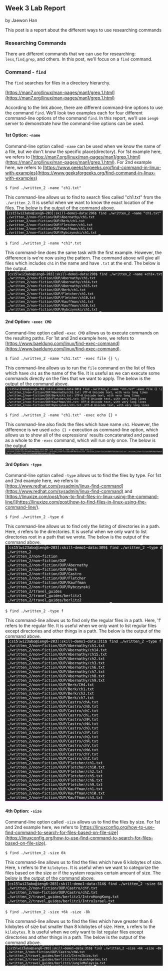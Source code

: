 ## Week 3 Lab Report
by Jaewon Han 

This post is a report about the different ways to use researching commands

### Researching Commands
There are different commands that we can use for researching: `less`,`find`,`grep`, and others.
In this post, we'll focus on a `find` command. 

### Command - `find` 
The `find` searches for files in a directory hierarchy.

[https://man7.org/linux/man-pages/man1/grep.1.html](https://man7.org/linux/man-pages/man1/grep.1.html)

According to the link above, there are different command-line options to use the command `find`.
We'll look two examples each for four different command-line options of the command `find`. In this report, we'll use `ieng6` server to demonstrate how the command-line options can be used. 

#### 1st Option: `-name` 
Command-line option called `-name` can be used when we know the name of a file, but we don't know the specific place(directory). 
For 1st example here, we refers to [https://man7.org/linux/man-pages/man1/grep.1.html](https://man7.org/linux/man-pages/man1/grep.1.html).
For 2nd example here, we refers to [https://www.geeksforgeeks.org/find-command-in-linux-with-examples](https://www.geeksforgeeks.org/find-command-in-linux-with-examples)

```
$ find ./written_2 -name "ch1.txt"
```
This command-line allows us to find to search files called "ch1.txt" from the `./written_2`. 
It is useful when we want to know the exact location of the files. 
The below is the output of the command above.
![](/images/1_name_1.png)

```
$ find ./written_2 -name *ch1*.txt
```
This command-line does the same task with the first example. However, the difference is we're now using the pattern.
The command above will give all files which includes `ch1` in the name and have `.txt` at the end. The below is the output.
![](/images/1_name_2.png)

#### 2nd Option: `-exec CMD` 
Command-line option called `-exec CMD` allows us to execute commands on the resulting paths. 
For 1st and 2nd example here, we refers to [https://www.baeldung.com/linux/find-exec-command](https://www.baeldung.com/linux/find-exec-command).

```
$ find ./written_2 -name "ch1.txt" -exec file {} \;
```
This command-line allows us to run the `file` command on the list of files which have `ch1` as the name of the file. 
It is useful as we can execute some commands directly on the files that we want to apply.
The below is the output of the command above.
![](/images/2_exec_1.png)

```
$ find ./written_2 -name "ch1.txt" -exec echo {} +
```
This command-line also finds the files which have name `ch1`. However, the difference is we used `echo {} +` execution as command-line option, which allows us to show all of the expressions' results concatenated and passed as a whole to the `-exec` command, which will run only once. The below is the output
![](/images/2_exec_2.png)

#### 3rd Option: `-type` 
Command-line option called `-type` allows us to find the files by type. 
For 1st and 2nd example here, we refers to [https://www.redhat.com/sysadmin/linux-find-command](https://www.redhat.com/sysadmin/linux-find-command) and [https://linuxize.com/post/how-to-find-files-in-linux-using-the-command-line/](https://linuxize.com/post/how-to-find-files-in-linux-using-the-command-line/).

```
$ find ./written_2 -type d 
```
This command-line allows us to find only the listing of directories in a path. Here, `d` refers to the directories. 
It is useful when we only want to list directories root in a path that we wrote. 
The below is the output of the command above.
![](/images/3_type_1.png)

```
$ find ./written_2 -type f
```
This command-line allows us to find only the regular files in a path. Here, 'f' refers to the regular file.
It is useful when we only want to list regular files except directories and other things in a path.
The below is the output of the command above. 
![](/images/3_type_2.png)

#### 4th Option: `-size` 
Command-line option called `-size` allows us to find the files by size.
For 1st and 2nd example here, we refers to [https://linuxconfig.org/how-to-use-find-command-to-search-for-files-based-on-file-size](https://linuxconfig.org/how-to-use-find-command-to-search-for-files-based-on-file-size).

```
$ find ./written_2 -size 6k
```
This command-line allows us to find the files which have 6 kilobytes of size. Here, `k` refers to the `kilobytes`.
It is useful when we want to categorize the files based on the size or if the system requires certain amount of size. 
The below is the output of the command above.
![](/images/4_size_1.png)

```
$ find ./written_2 -size +6k -size -8k
```
This command-line allows us to find the files which have greater than 6 kilobytes of size but smaller than 8 kilobytes of size. Here, `k` refers to the `kilobytes`.
It is useful when we only want to list regular files except directories and other things in a path.
The below is the output of the command above. 
![](/images/4_size_2.png)

